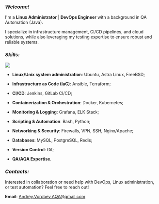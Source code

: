 ### _Welcome!_


I'm a **Linux Administrator** | **DevOps Engineer** with a background in QA Automation (Java).

I specialize in infrastructure management, CI/CD pipelines, and cloud solutions, while also leveraging my testing expertise to ensure robust and reliable systems.

### _Skills:_
![](https://skillicons.dev/icons?i=linux,ansible,jenkins,gitlab,docker,k8s,grafana,bash,python,mysql,java,postman)

- **Linux/Unix system administration**: Ubuntu, Astra Linux, FreeBSD;

- **Infrastructure as Code (IaC)**: Ansible, Terraform;

- **CI/CD**: Jenkins, GitLab CI/CD;

- **Containerization & Orchestration**: Docker, Kubernetes;

- **Monitoring & Logging**: Grafana, ELK Stack;

- **Scripting & Automation**: Bash, Python;

- **Networking & Security**: Firewalls, VPN, SSH, Nginx/Apache;

- **Databases**: MySQL, PostgreSQL, Redis;

- **Version Control**: Git;

- **QA/AQA Expertise**.

### _Contacts:_
Interested in collaboration or need help with DevOps, Linux administration, or test automation? Feel free to reach out!

**Email**: Andrey.Vorobev.AQA@gmail.com
